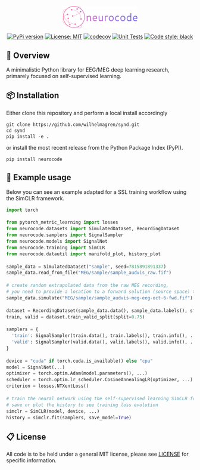 <div align="center">
<br/>
<div align="left">
<br/>
<p align="center">
<a href="https://github.com/neurocode-ai/neurocode">
<img align="center" width=40% src="https://github.com/neurocode-ai/neurocode/blob/main/docs/images/neurocode_logo.webp"></img>
</a>
</p>
</div>

[![PyPi version](https://img.shields.io/pypi/v/neurocode.svg)](https://pypi.org/project/neurocode/)
[![License: MIT](https://img.shields.io/badge/License-MIT-yellow.svg)](https://opensource.org/licenses/MIT)
[![codecov](https://codecov.io/gh/neurocode-ai/neurocode/graph/badge.svg?token=IQD60CY83U)](https://codecov.io/gh/neurocode-ai/neurocode)
[![Unit Tests](https://github.com/neurocode-ai/neurocode/actions/workflows/unittests.yml/badge.svg)](https://github.com/neurocode-ai/neurocode/actions/workflows/unittests.yml)
[![Code style: black](https://img.shields.io/badge/code%20style-black-000000.svg)](https://github.com/psf/black)

</div>

## 🔎 Overview
A minimalistic Python library for EEG/MEG deep learning research, primarely focused on self-supervised learning. 

## 📦 Installation
Either clone this repository and perform a local install accordingly
```
git clone https://github.com/wilhelmagren/synd.git
cd synd
pip install -e .
```
or install the most recent release from the Python Package Index (PyPI).
```
pip install neurocode
```

## 🚀 Example usage
Below you can see an example adapted for a SSL training workflow using the SimCLR framework.

```python
import torch

from pytorch_metric_learning import losses
from neurocode.datasets import SimulatedDataset, RecordingDataset
from neurocode.samplers import SignalSampler
from neurocode.models import SignalNet
from neurocode.training import SimCLR
from neurocode.datautil import manifold_plot, history_plot

sample_data = SimulatedDataset("sample", seed=7815891891337)
sample_data.read_from_file("MEG/sample/sample_audvis_raw.fif")

# create random extrapolated data from the raw MEG recording,
# you need to provide a location to a forward solution (source space) to use
sample_data.simulate("MEG/sample/sample_audvis-meg-eeg-oct-6-fwd.fif")

dataset = RecordingDataset(sample_data.data(), sample_data.labels(), sfreq=200)
train, valid = dataset.train_valid_split(split=0.75)

samplers = {
  'train': SignalSampler(train.data(), train.labels(), train.info(), ...),
  'valid': SignalSampler(valid.data(), valid.labels(), valid.info(), ...),
}

device = "cuda" if torch.cuda.is_available() else "cpu"
model = SignalNet(...)
optimizer = torch.optim.Adam(model.parameters(), ...)
scheduler = torch.optim.lr_scheduler.CosineAnnealingLR(optimizer, ...)
criterion = losses.NTXentLoss()

# train the neural network using the self-supervised learning SimCLR framework,
# save or plot the history to see training loss evolution
simclr = SimCLR(model, device, ...)
history = simclr.fit(samplers, save_model=True)

```

## 📋 License
All code is to be held under a general MIT license, please see [LICENSE](https://github.com/neurocode-ai/neurocode/blob/main/LICENSE) for specific information.

